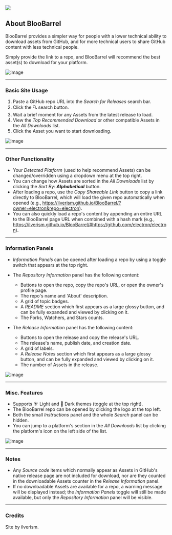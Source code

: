 
[<img src="https://github.com/user-attachments/assets/419e9ca6-301e-4acd-b17b-6d158d98f44e">](https://ilverism.github.io/BlooBarrel/)

## About BlooBarrel
BlooBarrel provides a simpler way for people with a lower technical ability to download assets from GitHub, and for more technical users to share GitHub content with less technical people.

Simply provide the link to a repo, and BlooBarrel will recommend the best asset(s) to download for your platform.

![image](https://github.com/user-attachments/assets/547996b3-f84b-4b1d-b13f-66f617d9aa8c)

---
### Basic Site Usage

1. Paste a GitHub repo URL into the *Search for Releases* search bar.
2. Click the 🔍 search button.
3. Wait a brief moment for any Assets from the latest release to load.
4. View the *Top Recommended Download* or other compatible Assets in the *All Downloads* list.
5. Click the Asset you want to start downloading.

![image](https://github.com/user-attachments/assets/2e274f99-b329-48ab-8c47-e7638138434a)

---

### Other Functionality
- Your *Detected Platform* (used to help recommend Assets) can be changed/overridden using a dropdown menu at the top right.
- You can change how Assets are sorted in the *All Downloads* list by clicking the *Sort By: **Alphabetical*** button.
- After loading a repo, use the *Copy Shareable Link* button to copy a link directly to BlooBarrel, which will load the given repo automatically when opened (e.g., https://ilverism.github.io/BlooBarrel/?owner=electron&repo=electron).
- You can also quickly load a repo's content by appending an entire URL to the BlooBarrel page URL when combined with a hash mark (e.g., https://ilverism.github.io/BlooBarrel/#https://github.com/electron/electron).
---
### Information Panels
- *Information Panels* can be opened after loading a repo by using a toggle switch that appears at the top right.
- The *Repository Information* panel has the following content:

  - Buttons to open the repo, copy the repo's URL, or open the owner's profile page.
  - The repo's name and 'About' description.
  - A grid of topic badges.
  - A *README* section which first appears as a large glossy button, and can be fully expanded and viewed by clicking on it.
  - The Forks, Watchers, and Stars counts.

- The *Release Information* panel has the following content:

  - Buttons to open the release and copy the release's URL.
  - The release's name, publish date, and creation date.
  - A grid of labels.
  - A *Release Notes* section which first appears as a large glossy button, and can be fully expanded and viewed by clicking on it.
  - The number of Assets in the release.

![image](https://github.com/user-attachments/assets/41217db7-2d34-4c78-bc44-fee9d50bdc9c)

---
### Misc. Features

- Supports ☀️ Light and 🌙 Dark themes (toggle at the top right).
- The BlooBarrel repo can be opened by clicking the logo at the top left.
- Both the small *Instructions* panel and the whole *Search* panel can be hidden.
- You can jump to a platform's section in the *All Downloads* list by clicking the platform's icon on the left side of the list.

![image](https://github.com/user-attachments/assets/95c50481-bd93-4783-a7c0-22f80c5e87eb)

---
### Notes

* Any *Source code* items which normally appear as Assets in GitHub's native release page are not included for download, nor are they counted in the downloadable Assets counter in the *Release Information* panel.
* If no downloadable Assets are available for a repo, a warning message will be displayed instead; the *Information Panels* toggle will still be made available, but only the *Repository Information* panel will be visible.

---
### Credits
Site by ilverism.

